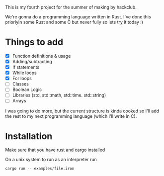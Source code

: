 This is my fourth project for the summer of making by hackclub.

We're gonna do a programming language written in Rust. I've done this priorlyin some Rust and some C but never fully so lets try it today :)

# Things to add

- [x] Function definitions & usage
- [x] Adding/subtracting
- [x] If statements
- [x] While loops
- [x] For loops
- [ ] Classes
- [ ] Boolean Logic
- [ ] Libraries (std, std::math, std::time. std::string)
- [ ] Arrays

I was going to do more, but the current structure is kinda cooked so I'll add the rest to my next programming language (which I'll write in C). 


# Installation 

Make sure that you have rust and cargo installed

On a unix system to run as an interpreter run 
```rust 
cargo run -- examples/file.iron 
```
